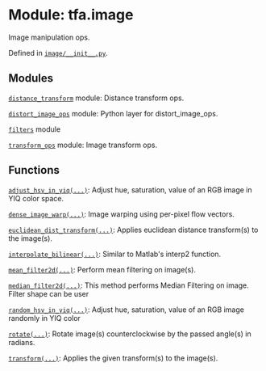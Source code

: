 <div itemscope itemtype="http://developers.google.com/ReferenceObject">
<meta itemprop="name" content="tfa.image" />
<meta itemprop="path" content="Stable" />
</div>

# Module: tfa.image

Image manipulation ops.



Defined in [`image/__init__.py`](https://github.com/tensorflow/addons/tree/0.4-release/tensorflow_addons/image/__init__.py).

<!-- Placeholder for "Used in" -->


## Modules

[`distance_transform`](../tfa/image/distance_transform.md) module: Distance transform ops.

[`distort_image_ops`](../tfa/image/distort_image_ops.md) module: Python layer for distort_image_ops.

[`filters`](../tfa/image/filters.md) module

[`transform_ops`](../tfa/image/transform_ops.md) module: Image transform ops.

## Functions

[`adjust_hsv_in_yiq(...)`](../tfa/image/adjust_hsv_in_yiq.md): Adjust hue, saturation, value of an RGB image in YIQ color space.

[`dense_image_warp(...)`](../tfa/image/dense_image_warp.md): Image warping using per-pixel flow vectors.

[`euclidean_dist_transform(...)`](../tfa/image/euclidean_dist_transform.md): Applies euclidean distance transform(s) to the image(s).

[`interpolate_bilinear(...)`](../tfa/image/interpolate_bilinear.md): Similar to Matlab's interp2 function.

[`mean_filter2d(...)`](../tfa/image/mean_filter2d.md): Perform mean filtering on image(s).

[`median_filter2d(...)`](../tfa/image/median_filter2d.md): This method performs Median Filtering on image. Filter shape can be user

[`random_hsv_in_yiq(...)`](../tfa/image/random_hsv_in_yiq.md): Adjust hue, saturation, value of an RGB image randomly in YIQ color

[`rotate(...)`](../tfa/image/rotate.md): Rotate image(s) counterclockwise by the passed angle(s) in radians.

[`transform(...)`](../tfa/image/transform.md): Applies the given transform(s) to the image(s).


